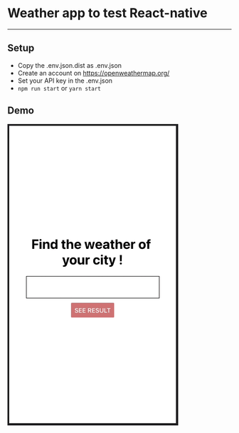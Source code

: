 # Weather app to test React-native

---

## Setup

- Copy the .env.json.dist as .env.json
- Create an account on https://openweathermap.org/
- Set your API key in the .env.json
- `npm run start` or `yarn start`

## Demo

![demo](assets/demo.gif)
